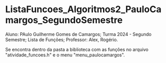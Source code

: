 # ListaFuncoes_Algoritmos2_PauloCamargos_SegundoSemestre
Aluno: PAulo Guilherme Gomes de Camargos;
Turma 2024 - Segundo Semestre;
Lista de Funções;
Professor: Alex, Rogério.

Se encontra dentro da pasta a biblioteca com as funções no arquivo "atividade_funcoes.h" e o menu "menu_paulocamargos".
